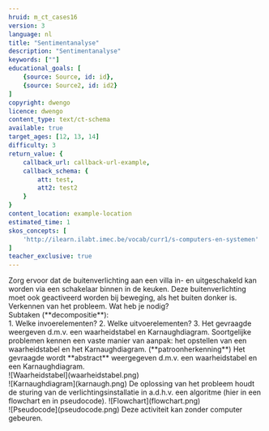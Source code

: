 ```yaml
---
hruid: m_ct_cases16
version: 3
language: nl
title: "Sentimentanalyse"
description: "Sentimentanalyse"
keywords: [""]
educational_goals: [
    {source: Source, id: id}, 
    {source: Source2, id: id2}
]
copyright: dwengo
licence: dwengo
content_type: text/ct-schema
available: true
target_ages: [12, 13, 14]
difficulty: 3
return_value: {
    callback_url: callback-url-example,
    callback_schema: {
        att: test,
        att2: test2
    }
}
content_location: example-location
estimated_time: 1
skos_concepts: [
    'http://ilearn.ilabt.imec.be/vocab/curr1/s-computers-en-systemen'
]
teacher_exclusive: true
---
```


<context>
Zorg ervoor dat de buitenverlichting aan een villa in- en uitgeschakeld kan worden via een schakelaar binnen in de keuken. Deze buitenverlichting moet ook geactiveerd worden bij beweging, als het buiten donker is.   
</div>
</context>
<decomposition>
Verkennen van het probleem. Wat heb je nodig? <br> Subtaken (**decompositie**):<br>
1. Welke invoerelementen?
2. Welke uitvoerelementen?
3. Het gevraagde weergeven d.m.v. een waarheidstabel en Karnaughdiagram. 
</decomposition>
<patternRecognition>
Soortgelijke problemen kennen een vaste manier van aanpak: het opstellen van een waarheidstabel en het Karnaughdiagram. (**patroonherkenning**)
</patternRecognition>
<abstraction>
Het gevraagde wordt **abstract** weergegeven d.m.v. een waarheidstabel en een Karnaughdiagram.<br>
![Waarheidstabel](waarheidstabel.png)  <br>
![Karnaughdiagram](karnaugh.png)
</abstraction>
<algorithms>
De oplossing van het probleem houdt de sturing van de verlichtingsinstallatie in a.d.h.v. een algoritme (hier in een flowchart en in pseudocode).
![Flowchart](flowchart.png)<br>
![Pseudocode](pseudocode.png)
</algorithms>
<implementation>
Deze activiteit kan zonder computer gebeuren.
</implementation>

